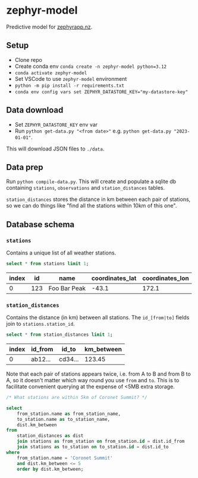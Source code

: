 # zephyr-model

Predictive model for [zephyrapp.nz](https://zephyrapp.nz).

## Setup

* Clone repo
* Create conda env `conda create -n zephyr-model python=3.12`
* `conda activate zephyr-model`
* Set VSCode to use `zephyr-model` environment
* `python -m pip install -r requirements.txt`
* `conda env config vars set ZEPHYR_DATASTORE_KEY="my-datastore-key"`

## Data download

* Set `ZEPHYR_DATASTORE_KEY` env var
* Run `python get-data.py "<from date>"` e.g. `python get-data.py "2023-01-01"`.

This will download JSON files to `./data`.


## Data prep

Run `python compile-data.py`. This will create and populate a sqlite db
containing `stations`, `observations` and `station_distances` tables.

`station_distances` stores the distance in km between each pair of stations, so
we can do things like "find all the stations within 10km of this one".

## Database schema

### `stations`

Contains a unique list of all weather stations.

``` sql
select * from stations limit 1;
```

| index | id  | name         | coordinates_lat | coordinates_lon |
|-------|-----|--------------|-----------------|-----------------|
| 0     | 123 | Foo Bar Peak | -43.1           | 172.1           |


### `station_distances`

Contains the distance (in km) between all stations. The `id_[from|to]` fields
join to `stations.station_id`.

``` sql
select * from station_distances limit 1;
```

| index | id_from | id_to   | km_between |
|-------|---------|---------|------------|
| 0     | ab12... | cd34... | 123.45     |

Note that each pair of stations appears twice, i.e. from A to B and from B to A,
so it doesn't matter which way round you use `from` and `to`. This is to
facilitate convenient querying at the expense of <5MB extra storage.

``` sql
/* What stations are within 5km of Coronet Summit? */

select
    from_station.name as from_station_name,
    to_station.name as to_station_name,
    dist.km_between
from
    station_distances as dist
    join stations as from_station on from_station.id = dist.id_from
    join stations as to_station on to_station.id = dist.id_to
where
    from_station.name = 'Coronet Summit'
    and dist.km_between <= 5
    order by dist.km_between;
```
